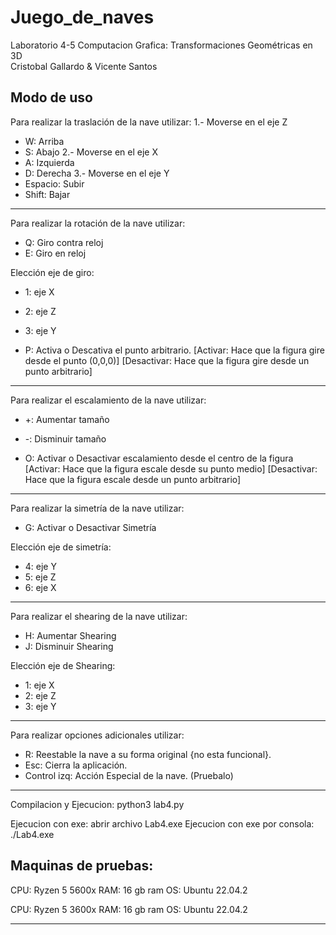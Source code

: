 # Juego_de_naves
Laboratorio 4-5 Computacion Grafica: Transformaciones Geométricas en 3D <br>
Cristobal Gallardo & Vicente Santos


Modo de uso
-------------------------
Para realizar la traslación de la nave utilizar:
1.- Moverse en el eje Z
- W: Arriba 
- S: Abajo
2.- Moverse en el eje X
- A: Izquierda 
- D: Derecha
3.- Moverse en el eje Y
- Espacio: Subir 
- Shift: Bajar

-------------------------
Para realizar la rotación de la nave utilizar:
- Q: Giro contra reloj
- E: Giro en reloj

Elección eje de giro:
- 1: eje X
- 2: eje Z
- 3: eje Y

- P: Activa o Descativa el punto arbitrario.
[Activar: Hace que la figura gire desde el punto (0,0,0)]
[Desactivar: Hace que la figura gire desde un punto arbitrario]

-------------------------
Para realizar el escalamiento de la nave utilizar:
- +: Aumentar tamaño
- -: Disminuir tamaño

- O: Activar o Desactivar escalamiento desde el centro de la figura
[Activar: Hace que la figura escale desde su punto medio]
[Desactivar: Hace que la figura escale desde un punto arbitrario]

-------------------------
Para realizar la simetría de la nave utilizar:
- G: Activar o Desactivar Simetría

Elección eje de simetría:
- 4: eje Y
- 5: eje Z
- 6: eje X

-------------------------
Para realizar el shearing de la nave utilizar:
- H: Aumentar Shearing
- J: Disminuir Shearing

Elección eje de Shearing:
- 1: eje X
- 2: eje Z
- 3: eje Y

-------------------------
Para realizar opciones adicionales utilizar:
- R: Reestable la nave a su forma original {no esta funcional}.
- Esc: Cierra la aplicación.
- Control izq: Acción Especial de la nave. (Pruebalo)

-------------------------
Compilacion y Ejecucion: python3 lab4.py

Ejecucion con exe: abrir archivo Lab4.exe
Ejecucion con exe por consola: ./Lab4.exe


Maquinas de pruebas:
-------------------------
CPU: Ryzen 5 5600x
RAM: 16 gb ram
OS: Ubuntu 22.04.2

CPU: Ryzen 5 3600x
RAM: 16 gb ram
OS: Ubuntu 22.04.2

-------------------------

